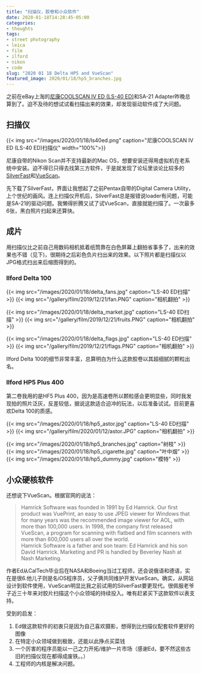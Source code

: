 ```yaml
---
title: "扫描仪，胶卷和小众软件"
date: 2020-01-18T14:28:45-05:00
categories:
- thoughts
tags:
- street photography
- leica
- film
- ilford
- nikon
- code
slug: "2020 01 18 Delta HP5 and VueScan"
featured_image: 2020/01/18/hp5_branches.jpg
---
```


之前在eBay上淘的[尼康COOLSCAN IV ED (LS-40 ED)](https://imaging.nikon.com/lineup/scanner/coolscan_4/index.htm)和SA-21 Adapter昨晚总算到了。迫不及待的想试试看扫描出来的效果，却发现驱动软件成了大问题。

<!--more-->

## 扫描仪

{{< img src="/images/2020/01/18/ls40ed.png" caption="尼康COOLSCAN IV ED (LS-40 ED)扫描仪" width="100%">}}

尼康自带的Nikon Scan并不支持最新的Mac OS，想要安装还得用虚拟机在老系统中安装。迫不得已只得去找第三方软件，于是就发现了论坛里谈论比较多的[SilverFast](https://www.silverfast.com/)和[VueScan](https://www.hamrick.com/)。

先下载了SilverFast，界面让我想起了之前Pentax自带的Digital Camera Utility，上个世纪的画风。连上扫描仪开机后，SilverFast总是报错说loader有问题，可能是SA-21的驱动问题。我懒得折腾又试了试VueScan，直接就能扫描了。一次最多6张，黑白照片扫起来还算快。

## 成片

用扫描仪比之前自己用数码相机抵着纸筒靠在白色屏幕上翻拍省事多了，出来的效果也不错（见下)，很期待之后彩色负片扫出来的效果。以下照片都是扫描仪以JPG格式扫出来后缩图得到的。

### Ilford Delta 100

{{< img src="/images/2020/01/18/delta_fans.jpg" caption="LS-40 ED扫描" >}}
{{< img src="/gallery/film/2019/12/21/fan.PNG" caption="相机翻拍" >}}

{{< img src="/images/2020/01/18/delta_market.jpg" caption="LS-40 ED扫描" >}}
{{< img src="/gallery/film/2019/12/21/fruits.PNG" caption="相机翻拍" >}}

{{< img src="/images/2020/01/18/delta_flags.jpg" caption="LS-40 ED扫描" >}}
{{< img src="/gallery/film/2019/12/21/flags.PNG" caption="相机翻拍" >}}

Ilford Delta 100的细节非常丰富，总算明白为什么这款胶卷以其超细腻的颗粒出名。

### Ilford HP5 Plus 400

第二卷我用的是HF5 Plus 400，因为是高速卷所以颗粒感会更明显些，同时我发现拍的照片泛灰，反差较低，据说这款适合迫冲的玩法，以后准备试试。目前更喜欢Delta 100的质感。

{{< img src="/images/2020/01/18/hp5_astor.jpg" caption="LS-40 ED扫描" >}}
{{< img src="/gallery/film/2020/01/12/astor.JPG" caption="相机翻拍" >}}

{{< img src="/images/2020/01/18/hp5_branches.jpg" caption="树枝" >}}
{{< img src="/images/2020/01/18/hp5_cigarette.jpg" caption="叶中烟" >}}
{{< img src="/images/2020/01/18/hp5_dummy.jpg" caption="模特" >}}

## 小众硬核软件

还想说下VueScan。根据官网的说法：

>Hamrick Software was founded in 1991 by Ed Hamrick. Our first product was VuePrint, an easy to use JPEG viewer for Windows that for many years was the recommended image viewer for AOL, with more than 100,000 users. In 1998, the company first released VueScan, a program for scanning with flatbed and film scanners with more than 600,000 users all over the world.   
Hamrick Software is a father and son team: Ed Hamrick and his son David Hamrick. Marketing and PR is handled by Beverley Nash at Nash Marketing.

作者Ed从CalTech毕业后在NASA和Boeing当过工程师，还会说俄语和德语，实在是很6.他儿子则是名iOS程序员，父子俩共同维护开发VueScan。确实，从网站设计到软件使用，VueScan明显比我之前试用的SilverFast要更现代。很佩服老爷子近三十年来对胶片扫描这个小众领域的持续投入。唯有赶紧买下这款软件以表支持。

受到的启发：

1. Ed做这款软件的初衷只是因为自己喜欢摄影，想得到比扫描仪配套软件更好的图像
2. 在特定小众领域做到极致，还能以此挣点买菜钱
3. 一个厉害的程序员能以一己之力开拓/维护一片市场（感谢Ed，要不然这些古旧的扫描仪现在都得成废铁。。）
4. 工程师的内核是解决问题。